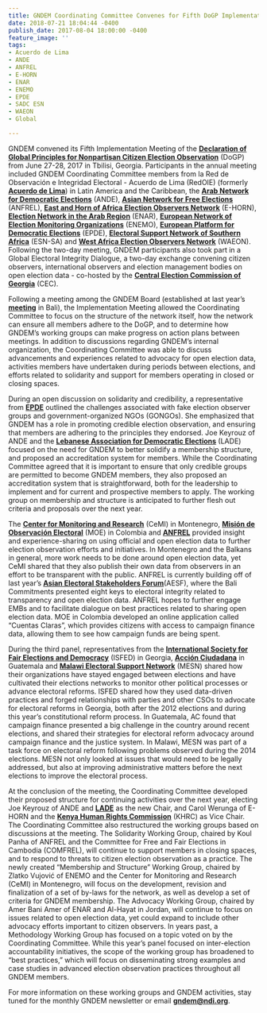 ```yaml
---
title: GNDEM Coordinating Committee Convenes for Fifth DoGP Implementation Meeting
date: 2018-07-21 18:04:44 -0400
publish_date: 2017-08-04 18:00:00 -0400
feature_image: ''
tags:
- Acuerdo de Lima
- ANDE
- ANFREL
- E-HORN
- ENAR
- ENEMO
- EPDE
- SADC ESN
- WAEON
- Global

---
```

GNDEM convened its Fifth Implementation Meeting of the [**Declaration of Global Principles for Nonpartisan Citizen Election Observation**](http://www.gndem.org/declaration-of-global-principles) (DoGP) from June 27-28, 2017 in Tbilisi, Georgia. Participants in the annual meeting included GNDEM Coordinating Committee members from la Red de Observación e Integridad Electoral - Acuerdo de Lima (RedOIE) (formerly [**Acuerdo de Lima**](http://www.gndem.org/es/acuerdo-de-lima)) in Latin America and the Caribbean, the [**Arab Network for Democratic Elections**](http://www.arabnde.org/arabic/) (ANDE), [**Asian Network for Free Elections**](http://anfrel.org/) (ANFREL), [**East and Horn of Africa Election Observers Network**](https://www.facebook.com/EastandHornofAfricaElectionObservationNetwork/) (E-HORN), [**Election Network in the Arab Region**](http://www.arabew.org/english/) (ENAR), [**European Network of Election Monitoring Organizations**](http://www.enemo.eu/en/home) (ENEMO), [**European Platform for Democratic Elections**](http://www.epde.org/en/) (EPDE), [**Electoral Support Network of Southern Africa**](https://www.facebook.com/SADC.ESN/) (ESN-SA) and [**West Africa Election Observers Network**](http://www.waeon.org/) (WAEON). Following the two-day meeting, GNDEM participants also took part in a Global Electoral Integrity Dialogue, a two-day exchange convening citizen observers, international observers and election management bodies on open election data - co-hosted by the [**Central Election Commission of Georgia**](http://cesko.ge/eng) (CEC).

Following a meeting among the GNDEM Board (established at last year’s [**meeting**](http://www.gndem.org/node/7238/) in Bali), the Implementation Meeting allowed the Coordinating Committee to focus on the structure of the network itself, how the network can ensure all members adhere to the DoGP, and to determine how GNDEM’s working groups can make progress on action plans between meetings. In addition to discussions regarding GNDEM’s internal organization, the Coordinating Committee was able to discuss advancements and experiences related to advocacy for open election data, activities members have undertaken during periods between elections, and efforts related to solidarity and support for members operating in closed or closing spaces.

During an open discussion on solidarity and credibility, a representative from [**EPDE**](http://www.epde.org/en/) outlined the challenges associated with fake election observer groups and government-organized NGOs (GONGOs). She emphasized that GNDEM has a role in promoting credible election observation, and ensuring that members are adhering to the principles they endorsed. Joe Keyrouz of ANDE and the [**Lebanese Association for Democratic Elections**](http://www.lade.org.lb/LADE.aspx?lang=en-us) (LADE) focused on the need for GNDEM to better solidify a membership structure, and proposed an accreditation system for members. While the Coordinating Committee agreed that it is important to ensure that only credible groups are permitted to become GNDEM members, they also proposed an accreditation system that is straightforward, both for the leadership to implement and for current and prospective members to apply. The working group on membership and structure is anticipated to further flesh out criteria and proposals over the next year.

The [**Center for Monitoring and Research**](http://cemi.org.me/en/) (CeMI) in Montenegro, [**Misión de Observación Electoral**](http://moe.org.co/) (MOE) in Colombia and [**ANFREL**](http://anfrel.org/) provided insight and experience-sharing on using official and open election data to further election observation efforts and initiatives. In Montenegro and the Balkans in general, more work needs to be done around open election data, yet CeMI shared that they also publish their own data from observers in an effort to be transparent with the public. ANFREL is currently building off of last year’s [**Asian Electoral Stakeholders Forum**](http://aesforum.anfrel.org/)(AESF), where the Bali Commitments presented eight keys to electoral integrity related to transparency and open election data. ANFREL hopes to further engage EMBs and to facilitate dialogue on best practices related to sharing open election data. MOE in Colombia developed an online application called “Cuentas Claras”, which provides citizens with access to campaign finance data, allowing them to see how campaign funds are being spent.

During the third panel, representatives from the [**International Society for Fair Elections and Democracy**](http://www.isfed.ge/) (ISFED) in Georgia, [**Acción Ciudadana**](https://www.facebook.com/accion.ciudadana.gt/) in Guatemala and [**Malawi Electoral Support Network**](http://www.mesnmw.org/) (MESN) shared how their organizations have stayed engaged between elections and have cultivated their elections networks to monitor other political processes or advance electoral reforms. ISFED shared how they used data-driven practices and forged relationships with parties and other CSOs to advocate for electoral reforms in Georgia, both after the 2012 elections and during this year’s constitutional reform process. In Guatemala, AC found that campaign finance presented a big challenge in the country around recent elections, and shared their strategies for electoral reform advocacy around campaign finance and the justice system. In Malawi, MESN was part of a task force on electoral reform following problems observed during the 2014 elections. MESN not only looked at issues that would need to be legally addressed, but also at improving administrative matters before the next elections to improve the electoral process.

At the conclusion of the meeting, the Coordinating Committee developed their proposed structure for continuing activities over the next year, electing Joe Keyrouz of ANDE and [**LADE**](http://www.lade.org.lb/LADE.aspx?lang=en-us) as the new Chair, and Carol Werunga of E-HORN and the [**Kenya Human Rights Commission**](http://www.khrc.or.ke/) (KHRC) as Vice Chair. The Coordinating Committee also restructured the working groups based on discussions at the meeting. The Solidarity Working Group, chaired by Koul Panha of ANFREL and the Committee for Free and Fair Elections in Cambodia (COMFREL), will continue to support members in closing spaces, and to respond to threats to citizen election observation as a practice. The newly created “Membership and Structure” Working Group, chaired by Zlatko Vujović of ENEMO and the Center for Monitoring and Research (CeMI) in Montenegro, will focus on the development, revision and finalization of a set of by-laws for the network, as well as develop a set of criteria for GNDEM membership. The Advocacy Working Group, chaired by Amer Bani Amer of ENAR and Al-Hayat in Jordan, will continue to focus on issues related to open election data, yet could expand to include other advocacy efforts important to citizen observers. In years past, a Methodology Working Group has focused on a topic voted on by the Coordinating Committee. While this year’s panel focused on inter-election accountability initiatives, the scope of the working group has broadened to “best practices,” which will focus on disseminating strong examples and case studies in advanced election observation practices throughout all GNDEM members.

For more information on these working groups and GNDEM activities, stay tuned for the monthly GNDEM newsletter or email [**gndem@ndi.org**](http://gndem.ndi.org/gndem@ndi.org).